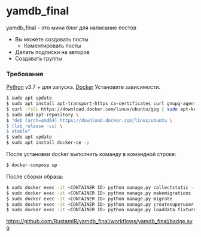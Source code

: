 # yamdb_final
yamdb_final - это мини блог для написание постов
* Вы можете создавать посты
  * Коментировать посты
* Делать подписки на авторов
* Создавать группы

### Требования

[Python](https://www.python.org/downloads/) v3.7 +  для запуска.
[Docker](https://www.docker.com/)
Установите зависимости.

```sh
$ sudo apt update
$ sudo apt install apt-transport-https ca-certificates curl gnupg-agent software-properties-common -y
$ curl -fsSL https://download.docker.com/linux/ubuntu/gpg | sudo apt-key add -
$ sudo add-apt-repository \
$ "deb [arch=amd64] https://download.docker.com/linux/ubuntu \
$ (lsb_release -cs) \
$ stable"
$ sudo apt update
$ sudo apt install docker-ce -y
```

После установки docker выполнить команду в командной строке:
```sh
$ docker-compose up
```

После сборки образа:
```sh
$ sudo docker exec -it <CONTAINER ID> python manage.py collectstatic --no-input
$ sudo docker exec -it <CONTAINER ID> python manage.py makemigrations
$ sudo docker exec -it <CONTAINER ID> python manage.py migrate
$ sudo docker exec -it <CONTAINER ID> python manage.py createsuperuser
$ sudo docker exec -it <CONTAINER ID> python manage.py loaddata fixtures.json
```

https://github.com/RustamIR/yamdb_final/workflows/yamdb_final/badge.svg